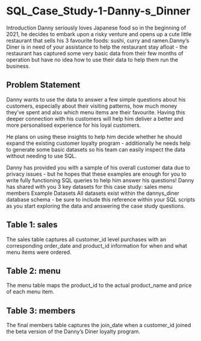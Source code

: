 # SQL_Case_Study-1-Danny-s_Dinner
Introduction Danny seriously loves Japanese food so in the beginning of 2021, he decides to embark upon a risky venture and opens up a cute little restaurant that sells his 3 favourite foods: sushi, curry and ramen.Danny’s Diner is in need of your assistance to help the restaurant stay afloat - the restaurant has captured some very basic data from their few months of operation but have no idea how to use their data to help them run the business.
## Problem Statement
Danny wants to use the data to answer a few simple questions about his customers, especially about their visiting patterns, how much money they’ve spent and also which menu items are their favourite. Having this deeper connection with his customers will help him deliver a better and more personalised experience for his loyal customers.

He plans on using these insights to help him decide whether he should expand the existing customer loyalty program - additionally he needs help to generate some basic datasets so his team can easily inspect the data without needing to use SQL.

Danny has provided you with a sample of his overall customer data due to privacy issues - but he hopes that these examples are enough for you to write fully functioning SQL queries to help him answer his questions!
Danny has shared with you 3 key datasets for this case study:
sales
menu
members
Example Datasets
All datasets exist within the dannys_diner database schema - be sure to include this reference within your SQL scripts as you start exploring the data and answering the case study questions.
## Table 1: sales
The sales table captures all customer_id level purchases with an corresponding order_date and product_id information for when and what menu items were ordered.
## Table 2: menu
The menu table maps the product_id to the actual product_name and price of each menu item.
## Table 3: members
The final members table captures the join_date when a customer_id joined the beta version of the Danny’s Diner loyalty program.
